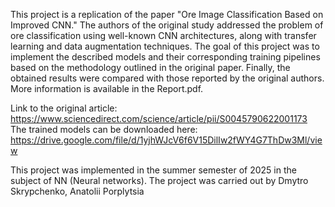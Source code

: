 This project is a replication of the paper "Ore Image Classification Based on Improved CNN." The authors of the original study addressed the problem of ore classification using well-known CNN architectures, along with transfer learning and data augmentation techniques.
The goal of this project was to implement the described models and their corresponding training pipelines based on the methodology outlined in the original paper. Finally, the obtained results were compared with those reported by the original authors. More information is available in the Report.pdf.

Link to the original article: https://www.sciencedirect.com/science/article/pii/S0045790622001173
<br>The trained models can be downloaded here: https://drive.google.com/file/d/1yjhWJcV6f6V15DilIw2fWY4G7ThDw3Ml/view

This project was implemented in the summer semester of 2025 in the subject of NN (Neural networks). The project was carried out by Dmytro Skrypchenko, Anatolii Porplytsia
